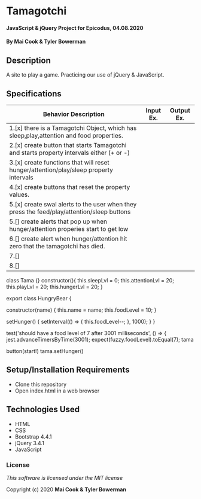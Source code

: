 # Tamagotchi 

#### JavaScript & jQuery Project for Epicodus, 04.08.2020

#### By **Mai Cook & Tyler Bowerman**

## Description

A site to play a game. Practicing our use of jQuery & JavaScript. 

## Specifications

|   Behavior Description   |  Input Ex.   |        Output Ex.        |
|------------------------------|--------------|--------------------------|
| 1.[x]   there is a Tamagotchi Object, which has  sleep,play,attention and food properties.
| 2.[x]   create button that starts Tamagotchi and starts property intervals either (+ or -)
| 3.[x]   create functions that will reset hunger/attention/play/sleep property intervals
| 4.[x]   create buttons that reset the property values.
| 5.[x]   create swal alerts to the user when they press the feed/play/attention/sleep buttons
| 5.[]   create alerts that pop up when hunger/attention properies start to get low
| 6.[]   create alert when hunger/attention hit zero that the tamagotchi has died.
| 7.[]
| 8.[]

class Tama {}
constructor(){
  this.sleepLvl = 0;
  this.attentionLvl = 20;
  this.playLvl = 20;
  this.hungerLvl = 20;
}

export class HungryBear {

  constructor(name) {
    this.name = name;
    this.foodLevel = 10;
  }

  setHunger() {
    setInterval(() => {
      this.foodLevel--;
    }, 1000);
  }
}


test('should have a food level of 7 after 3001 milliseconds', () => {
    jest.advanceTimersByTime(3001);
    expect(fuzzy.foodLevel).toEqual(7);
tama

button(start!)
tama.setHunger()







## Setup/Installation Requirements

* Clone this repository
* Open index.html in a web browser

## Technologies Used

* HTML
* CSS
* Bootstrap 4.4.1
* jQuery 3.4.1
* JavaScript


### License

*This software is licensed under the MIT license*

Copyright (c) 2020 **Mai Cook & Tyler Bowerman**